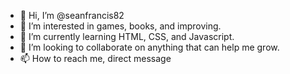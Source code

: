 - 👋 Hi, I’m @seanfrancis82
- 👀 I’m interested in games, books, and improving.
- 🌱 I’m currently learning HTML, CSS, and Javascript.
- 💞️ I’m looking to collaborate on anything that can help me grow.
- 📫 How to reach me, direct message

<!---
seanfrancis82/seanfrancis82 is a ✨ special ✨ repository because its `README.md` (this file) appears on your GitHub profile.
You can click the Preview link to take a look at your changes.
--->
